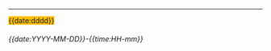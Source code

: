***  
<span style='background-color:#ffbf00;'>
{{date:dddd}}
</span>   

###### {{date:YYYY-MM-DD}}-{{time:HH-mm}}  

